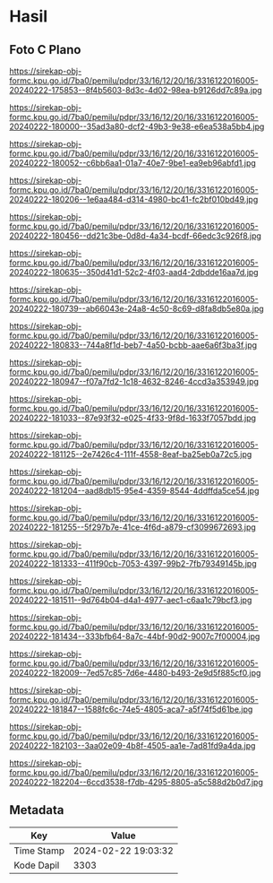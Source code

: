 # Hasil

## Foto C Plano

https://sirekap-obj-formc.kpu.go.id/7ba0/pemilu/pdpr/33/16/12/20/16/3316122016005-20240222-175853--8f4b5603-8d3c-4d02-98ea-b9126dd7c89a.jpg

https://sirekap-obj-formc.kpu.go.id/7ba0/pemilu/pdpr/33/16/12/20/16/3316122016005-20240222-180000--35ad3a80-dcf2-49b3-9e38-e6ea538a5bb4.jpg

https://sirekap-obj-formc.kpu.go.id/7ba0/pemilu/pdpr/33/16/12/20/16/3316122016005-20240222-180052--c6bb6aa1-01a7-40e7-9be1-ea9eb96abfd1.jpg

https://sirekap-obj-formc.kpu.go.id/7ba0/pemilu/pdpr/33/16/12/20/16/3316122016005-20240222-180206--1e6aa484-d314-4980-bc41-fc2bf010bd49.jpg

https://sirekap-obj-formc.kpu.go.id/7ba0/pemilu/pdpr/33/16/12/20/16/3316122016005-20240222-180456--dd21c3be-0d8d-4a34-bcdf-66edc3c926f8.jpg

https://sirekap-obj-formc.kpu.go.id/7ba0/pemilu/pdpr/33/16/12/20/16/3316122016005-20240222-180635--350d41d1-52c2-4f03-aad4-2dbdde16aa7d.jpg

https://sirekap-obj-formc.kpu.go.id/7ba0/pemilu/pdpr/33/16/12/20/16/3316122016005-20240222-180739--ab66043e-24a8-4c50-8c69-d8fa8db5e80a.jpg

https://sirekap-obj-formc.kpu.go.id/7ba0/pemilu/pdpr/33/16/12/20/16/3316122016005-20240222-180833--744a8f1d-beb7-4a50-bcbb-aae6a6f3ba3f.jpg

https://sirekap-obj-formc.kpu.go.id/7ba0/pemilu/pdpr/33/16/12/20/16/3316122016005-20240222-180947--f07a7fd2-1c18-4632-8246-4ccd3a353949.jpg

https://sirekap-obj-formc.kpu.go.id/7ba0/pemilu/pdpr/33/16/12/20/16/3316122016005-20240222-181033--87e93f32-e025-4f33-9f8d-1633f7057bdd.jpg

https://sirekap-obj-formc.kpu.go.id/7ba0/pemilu/pdpr/33/16/12/20/16/3316122016005-20240222-181125--2e7426c4-111f-4558-8eaf-ba25eb0a72c5.jpg

https://sirekap-obj-formc.kpu.go.id/7ba0/pemilu/pdpr/33/16/12/20/16/3316122016005-20240222-181204--aad8db15-95e4-4359-8544-4ddffda5ce54.jpg

https://sirekap-obj-formc.kpu.go.id/7ba0/pemilu/pdpr/33/16/12/20/16/3316122016005-20240222-181255--5f297b7e-41ce-4f6d-a879-cf3099672693.jpg

https://sirekap-obj-formc.kpu.go.id/7ba0/pemilu/pdpr/33/16/12/20/16/3316122016005-20240222-181333--411f90cb-7053-4397-99b2-7fb79349145b.jpg

https://sirekap-obj-formc.kpu.go.id/7ba0/pemilu/pdpr/33/16/12/20/16/3316122016005-20240222-181511--9d764b04-d4a1-4977-aec1-c6aa1c79bcf3.jpg

https://sirekap-obj-formc.kpu.go.id/7ba0/pemilu/pdpr/33/16/12/20/16/3316122016005-20240222-181434--333bfb64-8a7c-44bf-90d2-9007c7f00004.jpg

https://sirekap-obj-formc.kpu.go.id/7ba0/pemilu/pdpr/33/16/12/20/16/3316122016005-20240222-182009--7ed57c85-7d6e-4480-b493-2e9d5f885cf0.jpg

https://sirekap-obj-formc.kpu.go.id/7ba0/pemilu/pdpr/33/16/12/20/16/3316122016005-20240222-181847--1588fc6c-74e5-4805-aca7-a5f74f5d61be.jpg

https://sirekap-obj-formc.kpu.go.id/7ba0/pemilu/pdpr/33/16/12/20/16/3316122016005-20240222-182103--3aa02e09-4b8f-4505-aa1e-7ad81fd9a4da.jpg

https://sirekap-obj-formc.kpu.go.id/7ba0/pemilu/pdpr/33/16/12/20/16/3316122016005-20240222-182204--6ccd3538-f7db-4295-8805-a5c588d2b0d7.jpg


## Metadata

| Key        | Value               |
| ---------- | ------------------- |
| Time Stamp | 2024-02-22 19:03:32 |
| Kode Dapil | 3303                |



